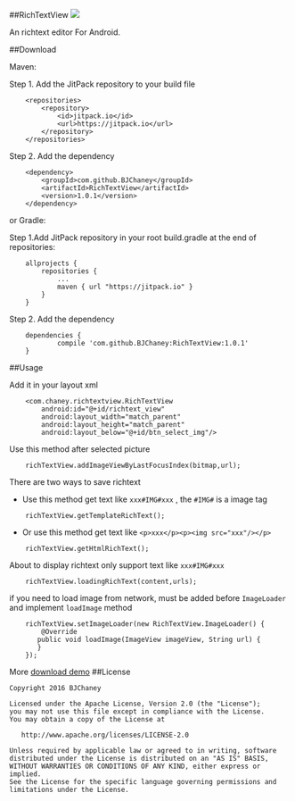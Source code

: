 ##RichTextView  [![](https://jitpack.io/v/BJChaney/RichTextView.svg)](https://jitpack.io/#BJChaney/RichTextView)

An richtext editor For Android. 

##Download

Maven:

Step 1. Add the JitPack repository to your build file

```
	<repositories>
		<repository>
		    <id>jitpack.io</id>
		    <url>https://jitpack.io</url>
		</repository>
	</repositories>
```

Step 2. Add the dependency

```
	<dependency>
	    <groupId>com.github.BJChaney</groupId>
	    <artifactId>RichTextView</artifactId>
	    <version>1.0.1</version>
	</dependency>
```
or Gradle:

Step 1.Add JitPack repository in your root build.gradle at the end of repositories:

```
	allprojects {
		repositories {
			...
			maven { url "https://jitpack.io" }
		}
	}
```
Step 2. Add the dependency

```
	dependencies {
	        compile 'com.github.BJChaney:RichTextView:1.0.1'
	}
```
##Usage


Add it in your layout xml

```
	<com.chaney.richtextview.RichTextView
        android:id="@+id/richtext_view"
        android:layout_width="match_parent"
        android:layout_height="match_parent"
        android:layout_below="@+id/btn_select_img"/>
```

Use this method after selected picture

```	
	richTextView.addImageViewByLastFocusIndex(bitmap,url);
```

There are two ways to save richtext

* Use this method get text like  ```xxx#IMG#xxx``` , the ```#IMG#``` is a image tag
	
```
	richTextView.getTemplateRichText();
``` 

* Or use this method get text like ```<p>xxx</p><p><img src="xxx"/></p>```
	
```
	richTextView.getHtmlRichText();
```
	
About to display richtext only support text like ```xxx#IMG#xxx``` 

```
	richTextView.loadingRichText(content,urls);
```
if you need to load image from network, must be added before ```ImageLoader```  and implement ```loadImage``` method

```
	richTextView.setImageLoader(new RichTextView.ImageLoader() {
		@Override
       public void loadImage(ImageView imageView, String url) {
       }
	});
```

More [download demo](https://github.com/BJChaney/RichTextView/tree/master/demo/build/outputs/apk)
##License

	Copyright 2016 BJChaney
	
	Licensed under the Apache License, Version 2.0 (the "License");
	you may not use this file except in compliance with the License.
	You may obtain a copy of the License at
	
	   http://www.apache.org/licenses/LICENSE-2.0
	
	Unless required by applicable law or agreed to in writing, software
	distributed under the License is distributed on an "AS IS" BASIS,
	WITHOUT WARRANTIES OR CONDITIONS OF ANY KIND, either express or implied.
	See the License for the specific language governing permissions and
	limitations under the License.